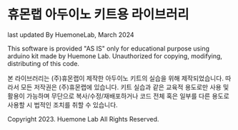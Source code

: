 # 휴몬랩 아두이노 키트용 라이브러리

last updated By HuemoneLab, March 2024

This software is provided "AS IS" only for educational purpose using arduino kit made by Huemone Lab.
Unauthorized for copying, modifying, distributing of this code.

본 라이브러리는 (주)휴몬랩이 제작한 아두이노 키트의 실습을 위해 제작되었습니다.
따라서 모든 저작권은 (주)휴몬랩에 있습니다.
키트 실습과 같은 교육적 용도로만 사용 및 활용이 가능하며
무단으로 복사/수정/재배포하거나 코드 전체 혹은 일부를 다른 용도로 사용할 시 법적인 조치를 취할 수 있습니다.

Copyright 2023. Huemone Lab All Rights Reserved.
